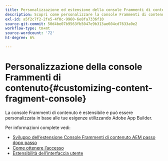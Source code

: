 ```yaml
---
title: Personalizzazione ed estensione della console Frammenti di contenuto
description: Scopri come personalizzare la console Frammenti di contenuto
exl-id: a5f2c7f2-2fe5-4f0c-9960-6e8fa7336f10
source-git-commit: 50d4be07b9563fb5047e9b313ae604cd7633a0e2
workflow-type: tm+mt
source-wordcount: '72'
ht-degree: 6%

---
```


# Personalizzazione della console Frammenti di contenuto{#customizing-content-fragment-console}

La console Frammenti di contenuto è estensibile e può essere personalizzata in base alle tue esigenze utilizzando Adobe App Builder.

Per informazioni complete vedi:

* [Sviluppo dell’estensione Console Frammenti di contenuto AEM passo dopo passo](https://developer.adobe.com/uix/docs/services/aem-cf-console-admin/extension-development/)
* [Come ottenere l’accesso](https://developer.adobe.com/uix/docs/overview/get-access/)
* [Estensibilità dell’interfaccia utente](https://developer.adobe.com/uix/docs/)
